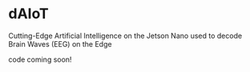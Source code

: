 # dAIoT
Cutting-Edge Artificial Intelligence on the Jetson Nano used to decode Brain Waves (EEG) on the Edge


code coming soon!
